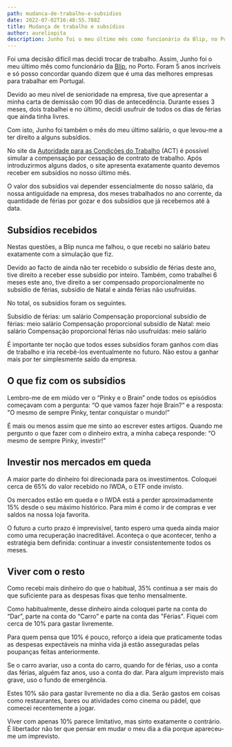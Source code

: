 ```yaml
---
path: mudanca-de-trabalho-e-subsidios
date: 2022-07-02T16:48:55.788Z
title: Mudança de trabalho e subsídios
author: aureliopita
description: Junho foi o meu último mês como funcionário da Blip, no Porto.
---
```

Foi uma decisão difícil mas decidi trocar de trabalho. Assim, Junho foi o meu último mês como funcionário da [Blip](https://blip.pt/), no Porto. Foram 5 anos incríveis e só posso concordar quando dizem que é uma das melhores empresas para trabalhar em Portugal.

Devido ao meu nível de senioridade na empresa, tive que apresentar a minha carta de demissão com 90 dias de antecedência. Durante esses 3 meses, dois trabalhei e no último, decidi usufruir de todos os dias de férias que ainda tinha livres.

Com isto, Junho foi também o mês do meu último salário, o que levou-me a ter direito a alguns subsídios.

No site da [Autoridade para as Condições do Trabalho](https://www.act.gov.pt/(pt-pt)/centroinformacao/simulador/paginas/default.aspx) (ACT) é possível simular a compensação por cessação de contrato de trabalho. Após introduzirmos alguns dados, o site apresenta exatamente quanto devemos receber em subsídios no nosso último mês.

O valor dos subsídios vai depender essencialmente do nosso salário, da nossa antiguidade na empresa, dos meses trabalhados no ano corrente, da quantidade de férias por gozar e dos subsídios que já recebemos até à data.

## Subsídios recebidos

Nestas questões, a Blip nunca me falhou, o que recebi no salário bateu exatamente com a simulação que fiz.

Devido ao facto de ainda não ter recebido o subsídio de férias deste ano, tive direito a receber esse subsídio por inteiro. Também, como trabalhei 6 meses este ano, tive direito a ser compensado proporcionalmente no subsídio de férias, subsídio de Natal e ainda férias não usufruídas.

No total, os subsídios foram os seguintes.

Subsídio de férias: um salário
Compensação proporcional subsídio de férias: meio salário
Compensação proporcional subsídio de Natal: meio salário
Compensação proporcional férias não usufruídas: meio salário

É importante ter noção que todos esses subsídios foram ganhos com dias de trabalho e iria recebê-los eventualmente no futuro. Não estou a ganhar mais por ter simplesmente saído da empresa.

## O que fiz com os subsídios

Lembro-me de em miúdo ver o “Pinky e o Brain” onde todos os episódios começavam com a pergunta: “O que vamos fazer hoje Brain?” e a resposta: "O mesmo de sempre Pinky, tentar conquistar o mundo!”

É mais ou menos assim que me sinto ao escrever estes artigos. Quando me pergunto o que fazer com o dinheiro extra, a minha cabeça responde: “O mesmo de sempre Pinky, investir!”

## Investir nos mercados em queda

A maior parte do dinheiro foi direcionada para os investimentos. Coloquei cerca de 65% do valor recebido no IWDA, o ETF onde invisto.

Os mercados estão em queda e o IWDA está a perder aproximadamente 15% desde o seu máximo histórico. Para mim é como ir de compras e ver saldos na nossa loja favorita.

O futuro a curto prazo é imprevisível, tanto espero uma queda ainda maior como uma recuperação inacreditável. Aconteça o que acontecer, tenho a estratégia bem definida: continuar a investir consistentemente todos os meses.

## Viver com o resto

Como recebi mais dinheiro do que o habitual, 35% continua a ser mais do que suficiente para as despesas fixas que tenho mensalmente.

Como habitualmente, desse dinheiro ainda coloquei parte na conta do “Dar”, parte na conta do “Carro” e parte na conta das "Férias". Fiquei com cerca de 10% para gastar livremente.

Para quem pensa que 10% é pouco, reforço a ideia que praticamente todas as despesas expectáveis na minha vida já estão asseguradas pelas poupanças feitas anteriormente.

Se o carro avariar, uso a conta do carro, quando for de férias, uso a conta das férias, alguém faz anos, uso a conta do dar. Para algum imprevisto mais grave, uso o fundo de emergência.

Estes 10% são para gastar livremente no dia a dia. Serão gastos em coisas como restaurantes, bares ou atividades como cinema ou pádel, que comecei recentemente a jogar.

Viver com apenas 10% parece limitativo, mas sinto exatamente o contrário. É libertador não ter que pensar em mudar o meu dia a dia porque apareceu-me um imprevisto.